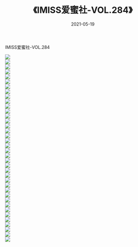 ﻿---
layout: post
title:  《IMISS爱蜜社-VOL.284》
date:   2021-05-19
img: http://img.660000.xyz/Sharelink/网络美图/2021/IMISS爱蜜社-VOL.284/000.jpg
categories: [美女, 清纯, 唯美]
---

IMISS爱蜜社-VOL.284

  ![](http://img.660000.xyz/Sharelink/网络美图/2021/IMISS爱蜜社-VOL.284/001.jpg) <br> ![](http://img.660000.xyz/Sharelink/网络美图/2021/IMISS爱蜜社-VOL.284/002.jpg) <br> ![](http://img.660000.xyz/Sharelink/网络美图/2021/IMISS爱蜜社-VOL.284/003.jpg) <br> ![](http://img.660000.xyz/Sharelink/网络美图/2021/IMISS爱蜜社-VOL.284/004.jpg) <br> ![](http://img.660000.xyz/Sharelink/网络美图/2021/IMISS爱蜜社-VOL.284/005.jpg) <br> ![](http://img.660000.xyz/Sharelink/网络美图/2021/IMISS爱蜜社-VOL.284/006.jpg) <br> ![](http://img.660000.xyz/Sharelink/网络美图/2021/IMISS爱蜜社-VOL.284/007.jpg) <br> ![](http://img.660000.xyz/Sharelink/网络美图/2021/IMISS爱蜜社-VOL.284/008.jpg) <br> ![](http://img.660000.xyz/Sharelink/网络美图/2021/IMISS爱蜜社-VOL.284/009.jpg) <br> ![](http://img.660000.xyz/Sharelink/网络美图/2021/IMISS爱蜜社-VOL.284/010.jpg) <br> ![](http://img.660000.xyz/Sharelink/网络美图/2021/IMISS爱蜜社-VOL.284/011.jpg) <br> ![](http://img.660000.xyz/Sharelink/网络美图/2021/IMISS爱蜜社-VOL.284/012.jpg) <br> ![](http://img.660000.xyz/Sharelink/网络美图/2021/IMISS爱蜜社-VOL.284/013.jpg) <br> ![](http://img.660000.xyz/Sharelink/网络美图/2021/IMISS爱蜜社-VOL.284/014.jpg) <br> ![](http://img.660000.xyz/Sharelink/网络美图/2021/IMISS爱蜜社-VOL.284/015.jpg) <br> ![](http://img.660000.xyz/Sharelink/网络美图/2021/IMISS爱蜜社-VOL.284/016.jpg) <br> ![](http://img.660000.xyz/Sharelink/网络美图/2021/IMISS爱蜜社-VOL.284/017.jpg) <br> ![](http://img.660000.xyz/Sharelink/网络美图/2021/IMISS爱蜜社-VOL.284/018.jpg) <br> ![](http://img.660000.xyz/Sharelink/网络美图/2021/IMISS爱蜜社-VOL.284/019.jpg) <br> ![](http://img.660000.xyz/Sharelink/网络美图/2021/IMISS爱蜜社-VOL.284/020.jpg) <br> ![](http://img.660000.xyz/Sharelink/网络美图/2021/IMISS爱蜜社-VOL.284/021.jpg) <br> ![](http://img.660000.xyz/Sharelink/网络美图/2021/IMISS爱蜜社-VOL.284/022.jpg) <br> ![](http://img.660000.xyz/Sharelink/网络美图/2021/IMISS爱蜜社-VOL.284/023.jpg) <br> ![](http://img.660000.xyz/Sharelink/网络美图/2021/IMISS爱蜜社-VOL.284/024.jpg) <br> ![](http://img.660000.xyz/Sharelink/网络美图/2021/IMISS爱蜜社-VOL.284/025.jpg) <br> ![](http://img.660000.xyz/Sharelink/网络美图/2021/IMISS爱蜜社-VOL.284/026.jpg) <br> ![](http://img.660000.xyz/Sharelink/网络美图/2021/IMISS爱蜜社-VOL.284/027.jpg) <br> ![](http://img.660000.xyz/Sharelink/网络美图/2021/IMISS爱蜜社-VOL.284/028.jpg) <br> ![](http://img.660000.xyz/Sharelink/网络美图/2021/IMISS爱蜜社-VOL.284/029.jpg) <br> ![](http://img.660000.xyz/Sharelink/网络美图/2021/IMISS爱蜜社-VOL.284/030.jpg) <br> ![](http://img.660000.xyz/Sharelink/网络美图/2021/IMISS爱蜜社-VOL.284/031.jpg) <br> ![](http://img.660000.xyz/Sharelink/网络美图/2021/IMISS爱蜜社-VOL.284/032.jpg) <br> ![](http://img.660000.xyz/Sharelink/网络美图/2021/IMISS爱蜜社-VOL.284/033.jpg) <br> ![](http://img.660000.xyz/Sharelink/网络美图/2021/IMISS爱蜜社-VOL.284/034.jpg) <br> ![](http://img.660000.xyz/Sharelink/网络美图/2021/IMISS爱蜜社-VOL.284/035.jpg) <br> ![](http://img.660000.xyz/Sharelink/网络美图/2021/IMISS爱蜜社-VOL.284/036.jpg) <br> ![](http://img.660000.xyz/Sharelink/网络美图/2021/IMISS爱蜜社-VOL.284/037.jpg) <br> ![](http://img.660000.xyz/Sharelink/网络美图/2021/IMISS爱蜜社-VOL.284/038.jpg) <br>